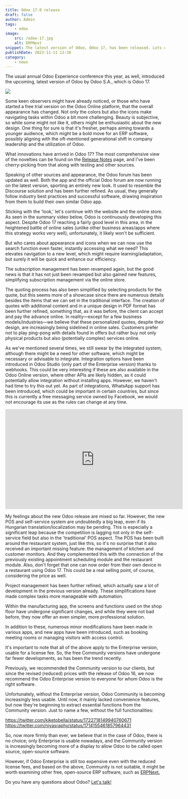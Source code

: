 ```yaml
---
title: Odoo 17.0 release
draft: false
author: Admin
tags:
    - odoo
image:
    src: /odoo-17.jpg
    alt: ERPNext
snippet: The latest version of Odoo, Odoo 17, has been released. Lots of novelties, huge opportunities, and important decisions.
publishDate: 2023-11-11 13:39
category:
    - news
---
```


<p>The usual annual Odoo Experience conference this year, as well, introduced the upcoming, latest version of Odoo by Odoo S.A., which is Odoo 17.</p>
<p><img src="/images/odoo-17.jpg"></p>
<p>Some keen observers might have already noticed, or those who have started a free trial version on the Odoo Online platform, that the overall appearance has changed. Not only the colors but also the icons make navigating tasks within Odoo a bit more challenging. Beauty is subjective, so while some might not like it, others might be enthusiastic about the new design. One thing for sure is that it's fresher, perhaps aiming towards a younger audience, which might be a bold move for an ERP software, possibly aligning with the oft-mentioned generational shift in company leadership and the utilization of Odoo.</p>
<p>What innovations have arrived in Odoo 17? The most comprehensive view of the novelties can be found on the <a href="https://www.odoo.com/odoo-17-release-notes">Release Notes</a> page, and I've been cherry-picking from that along with testing and other sources.</p>
<p>Speaking of other sources and appearance, the Odoo forum has been updated as well. Both the app and the official Odoo forum are now running on the latest version, sporting an entirely new look. It used to resemble the Discourse solution and has been further refined. As usual, they generally follow industry best practices and successful software, drawing inspiration from them to build their own similar Odoo app.</p>
<p>Sticking with the 'look,' let's continue with the website and the online store. As seen in the summary video below, Odoo is continuously developing this aspect. Despite Odoo 17 reaching a fairly good level in this area, in the heightened battle of online sales (unlike other business areas/apps where this strategy works very well), unfortunately, it likely won't be sufficient.</p>
<p>But who cares about appearance and icons when we can now use the search function even faster, instantly accessing what we need? This elevates navigation to a new level, which might require learning/adaptation, but surely it will be quick and enhance our efficiency.</p>
<p>The subscription management has been revamped again, but the good news is that it has not just been revamped but also gained new features, simplifying subscription management via the online store.</p>
<p>The quoting process has also been simplified by selecting products for the quote, but this seems more of a showcase since there are numerous details besides the items that we can set in the traditional interface. The creation of quotes with additional content and in a unique design in PDF format has been further refined, something that, as it was before, the client can accept and pay the advance online. In reality—except for a few business models/industries—we believe that these personalized quotes, despite their design, are increasingly being sidelined in online sales. Customers prefer not to play ping-pong with details found in offers but rather buy not only physical products but also (potentially complex) services online.</p>
<p>As we've mentioned several times, we still swear by the integrated system, although there might be a need for other software, which might be necessary or advisable to integrate. Integration options have been introduced in Odoo Studio (only part of the Enterprise version) thanks to webhooks. This could be very interesting if these are also available in the Odoo Online version, where other APIs are likely hidden, as it could potentially allow integration without installing apps. However, we haven't had time to try this out yet. As part of integrations, WhatsApp support has been introduced, which could be important in certain countries, but since this is currently a free messaging service owned by Facebook, we would not encourage its use as the rules can change at any time.</p>
<p><iframe width="560" height="315" src="https://www.youtube.com/embed/qxb74CMR748?si=g3JfoNXkZ4SasHoJ" title="YouTube video player" frameborder="0" allow="accelerometer; autoplay; clipboard-write; encrypted-media; gyroscope; picture-in-picture; web-share" allowfullscreen></iframe></p>
<p>My feelings about the new Odoo release are mixed so far. However, the new POS and self-service system are undoubtedly a big leap, even if its Hungarian translation/localization may be pending. This is especially a significant leap because the competition is lagging not only in the self-service field but also in the 'traditional' POS aspect. The POS has been built around the restaurant system, just like this, so it's no surprise that it also received an important missing feature: the management of kitchen and customer monitors. And they complemented this with the connection of the previously existing appointment scheduling module and the restaurant module. Also, don't forget that one can now order from their own device in a restaurant using Odoo 17. This could be a real selling point, of course, considering the price as well.</p>
<p>Project management has been further refined, which actually saw a lot of development in the previous version already. These simplifications have made complex tasks more manageable with automation.</p>
<p>Within the manufacturing app, the screens and functions used on the shop floor have undergone significant changes, and while they were not bad before, they now offer an even simpler, more professional solution.</p>
<p>In addition to these, numerous minor modifications have been made in various apps, and new apps have been introduced, such as booking meeting rooms or managing visitors with access control.</p>
<p>It's important to note that all of the above apply to the Enterprise version, usable for a license fee. So, the free Community versions have undergone far fewer developments, as has been the trend recently.</p>
<p>Previously, we recommended the Community version to our clients, but since the revised (reduced) prices with the release of Odoo 16, we now recommend the Odoo Enterprise version to everyone for whom Odoo is the right software.</p>
<p>Unfortunately, without the Enterprise version, Odoo Community is becoming increasingly less usable. Until now, it mainly lacked convenience features, but now they're beginning to extract essential functions from the Community version. Just to name a few, without the full functionalities:</p>
<p><a href="https://twitter.com/kiketobella/status/1722718149940760671">https://twitter.com/kiketobella/status/1722718149940760671</a></br>
<a href="https://twitter.com/niyasraphy/status/1714155461857964431">https://twitter.com/niyasraphy/status/1714155461857964431</a></p>
<p>So, now more firmly than ever, we believe that in the case of Odoo, there is no choice; only Enterprise is usable nowadays, and the Community version is increasingly becoming more of a display to allow Odoo to be called open source, open-source software.</p>
<p>However, if Odoo Enterprise is still too expensive even with the reduced license fees, and based on the above, Community is not suitable, it might be worth examining other free, open-source ERP software, such as <a href="https://www.monolithon.com/erpnext">ERPNext.</a></p>
<p>Do you have any questions about Odoo? <a href="https://www.monolithon.com/contact">Let's talk!</a></p>



<p><span style="color: rgb(187, 187, 187);">. </span></p>
